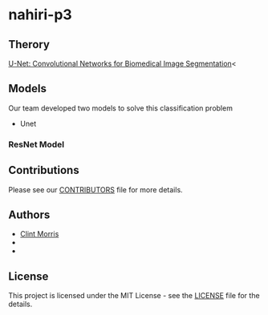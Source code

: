 # nahiri-p3

## Therory

<a href= "https://arxiv.org/pdf/1505.04597.pdf">U-Net: Convolutional Networks for Biomedical Image Segmentation</a><


## Models
Our team developed two models to solve this classification problem

* Unet

### ResNet Model

## Contributions
Please see our [CONTRIBUTORS]() file for more details.
## Authors 
<ul> <li><a href= "https://github.com/clint_kristopher_morris"> Clint Morris</a></li>
<li><a href = "">  </a></li>
<li><a href ="" >  </a></li></ul>

## License
This project is licensed under the MIT License - see the <a href="">LICENSE</a> file for the details.
